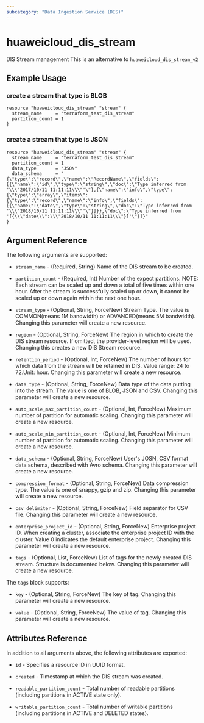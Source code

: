 ```yaml
---
subcategory: "Data Ingestion Service (DIS)"
---
```


# huaweicloud_dis_stream

DIS Stream management
This is an alternative to `huaweicloud_dis_stream_v2`

## Example Usage

### create a stream that type is BLOB

```hcl
resource "huaweicloud_dis_stream" "stream" {
  stream_name     = "terraform_test_dis_stream"
  partition_count = 1
}
```

### create a stream that type is JSON

```hcl
resource "huaweicloud_dis_stream" "stream" {
  stream_name     = "terraform_test_dis_stream"
  partition_count = 1
  data_type       = "JSON"
  data_schema     = "{\"type\":\"record\",\"name\":\"RecordName\",\"fields\":[{\"name\":\"id\",\"type\":\"string\",\"doc\":\"Type inferred from '\\\"2017/10/11 11:11:11\\\"'\"},{\"name\":\"info\",\"type\":{\"type\":\"array\",\"items\":{\"type\":\"record\",\"name\":\"info\",\"fields\":[{\"name\":\"date\",\"type\":\"string\",\"doc\":\"Type inferred from '\\\"2018/10/11 11:11:11\\\"'\"}]}},\"doc\":\"Type inferred from '[{\\\"date\\\":\\\"2018/10/11 11:11:11\\\"}]'\"}]}"
}
```

## Argument Reference

The following arguments are supported:

* `stream_name` - (Required, String) Name of the DIS stream to be created.

* `partition_count` - (Required, Int) Number of the expect partitions. NOTE: Each stream can be scaled up
  and down a total of five times within one hour. After the stream is
  successfully scaled up or down, it cannot be scaled up or down again
  within the next one hour.

* `stream_type` - (Optional, String, ForceNew) Stream Type. The value is COMMON(means 1M bandwidth) or
  ADVANCED(means 5M bandwidth).  Changing this parameter will create a new resource.

* `region` - (Optional, String, ForceNew) The region in which to create the DIS stream resource. If omitted, the provider-level region will be used. Changing this creates a new DIS Stream resource.

* `retention_period` - (Optional, Int, ForceNew) The number of hours for which data from the stream will be retained
  in DIS. Value range: 24 to 72.Unit: hour. Changing this parameter will create a new resource.

* `data_type` - (Optional, String, ForceNew) Data type of the data putting into the stream. The value is one of
  BLOB, JSON and CSV.  Changing this parameter will create a new resource.

* `auto_scale_max_partition_count` - (Optional, Int, ForceNew) Maximum number of partition for automatic scaling.  Changing this parameter will create a new resource.

* `auto_scale_min_partition_count` - (Optional, Int, ForceNew) Minimum number of partition for automatic scaling.  Changing this parameter will create a new resource.

* `data_schema` - (Optional, String, ForceNew) User's JOSN, CSV format data schema, described with Avro schema.  Changing this parameter will create a new resource.

* `compression_format` - (Optional, String, ForceNew) Data compression type. The value is one of snappy, gzip and zip.  Changing this parameter will create a new resource.

* `csv_delimiter` - (Optional, String, ForceNew) Field separator for CSV file.  Changing this parameter will create a new resource.

* `enterprise_project_id` - (Optional, String, ForceNew)  Enterprise project ID. When creating a cluster,
    associate the enterprise project ID with the cluster. 
    Value 0 indicates the default enterprise project.
    Changing this parameter will create a new resource.

* `tags` - (Optional, List, ForceNew) List of tags for the newly created DIS stream. Structure is documented below. Changing this parameter will create a new resource.

The `tags` block supports:

* `key` - (Optional, String, ForceNew) The key of tag.  Changing this parameter will create a new resource.

* `value` - (Optional, String, ForceNew) The value of tag.  Changing this parameter will create a new resource.

## Attributes Reference

In addition to all arguments above, the following attributes are exported:

* `id` - Specifies a resource ID in UUID format.

* `created` - Timestamp at which the DIS stream was created.

* `readable_partition_count` - Total number of readable partitions (including partitions in ACTIVE state only).

* `writable_partition_count` - Total number of writable partitions (including partitions in ACTIVE and DELETED states).
